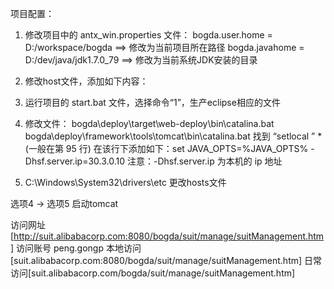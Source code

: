 项目配置：
1. 修改项目中的 antx_win.properties 文件：
  bogda.user.home  = D:/workspace/bogda  ==> 修改为当前项目所在路径
  bogda.javahome   = D:/dev/java/jdk1.7.0_79 ==> 修改为当前系统JDK安装的目录
2. 修改host文件，添加如下内容：


3. 运行项目的 start.bat 文件，选择命令“1”，生产eclipse相应的文件

4. 修改文件：
  bogda\deploy\target\web-deploy\bin\catalina.bat
  bogda\deploy\framework\tools\tomcat\bin\catalina.bat
  找到 “setlocal ” * (一般在第 95 行)
  在该行下添加如下：set JAVA_OPTS=%JAVA_OPTS% -Dhsf.server.ip=30.3.0.10
  注意：-Dhsf.server.ip 为本机的 ip 地址

5. C:\Windows\System32\drivers\etc 更改hosts文件


选项4 -> 选项5 启动tomcat

访问网址[http://suit.alibabacorp.com:8080/bogda/suit/manage/suitManagement.htm]
访问账号 peng.gongp
本地访问[suit.alibabacorp.com:8080/bogda/suit/manage/suitManagement.htm]
日常访问[suit.alibabacorp.com/bogda/suit/manage/suitManagement.htm]
